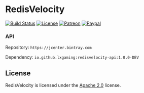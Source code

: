 # RedisVelocity

[![Build Status](https://travis-ci.org/LXGaming/RedisVelocity.svg?branch=master)](https://travis-ci.org/LXGaming/RedisVelocity)
[![License](https://lxgaming.github.io/badges/License-Apache%202.0-blue.svg)](https://www.apache.org/licenses/LICENSE-2.0)
[![Patreon](https://lxgaming.github.io/badges/Patreon-donate-yellow.svg)](https://www.patreon.com/lxgaming)
[![Paypal](https://lxgaming.github.io/badges/Paypal-donate-yellow.svg)](https://www.paypal.com/cgi-bin/webscr?cmd=_s-xclick&hosted_button_id=CZUUA6LE7YS44&item_name=RedisVelocity+(from+GitHub.com))

### API
Repository: `https://jcenter.bintray.com`

Dependency: `io.github.lxgaming:redisvelocity-api:1.0.0-DEV`

## License
RedisVelocity is licensed under the [Apache 2.0](https://www.apache.org/licenses/LICENSE-2.0) license.